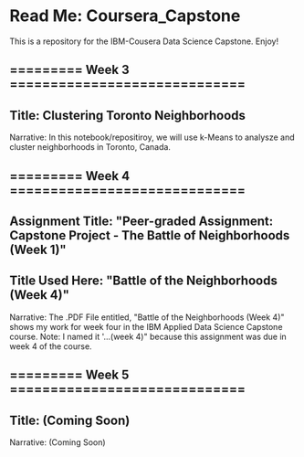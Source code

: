 # Read Me: Coursera_Capstone
This is a repository for the IBM-Cousera Data Science Capstone.
Enjoy!

## ========= Week 3 =============================
## Title: Clustering Toronto Neighborhoods

Narrative: In this notebook/repositiroy, we will use k-Means to analysze and cluster neighborhoods in Toronto, Canada.

## ========= Week 4 =============================
## Assignment Title: "Peer-graded Assignment: Capstone Project - The Battle of Neighborhoods (Week 1)"
## Title Used Here: "Battle of the Neighborhoods (Week 4)"
Narrative: The .PDF File entitled, "Battle of the Neighborhoods (Week 4)" shows my work for week four in the IBM Applied Data Science Capstone course. Note: I named it '...(week 4)" because this assignment was due in week 4 of the course.  

## ========= Week 5 =============================
## Title: (Coming Soon)
Narrative: (Coming Soon)
